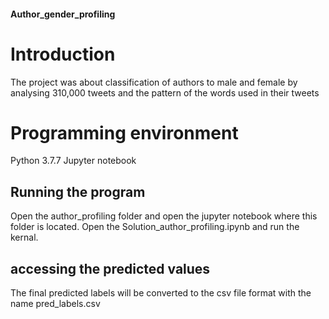 #### Author_gender_profiling
 
# Introduction
The project was about classification of authors to male and female by analysing 310,000 tweets and the pattern of the words used in their tweets


# Programming environment
Python 3.7.7
Jupyter notebook

## Running the program
Open the author_profiling folder and open the jupyter notebook where this folder is located. Open the Solution_author_profiling.ipynb 
and run the kernal. 

## accessing the predicted values
The final predicted labels will be converted to the csv file format with the name pred_labels.csv
